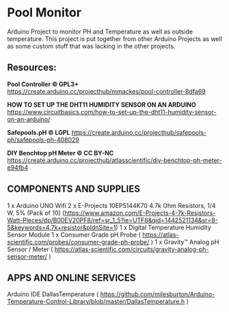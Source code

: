 # Pool Monitor

Arduino Project to monitor PH and Temperature as well as outside temperature.  This project is put together from other Arduino Projects as well as some custom stuff that was lacking in the other projects.

## Resources:

**Pool Controller © GPL3+**
https://create.arduino.cc/projecthub/mmackes/pool-controller-8dfa69

**HOW TO SET UP THE DHT11 HUMIDITY SENSOR ON AN ARDUINO**
https://www.circuitbasics.com/how-to-set-up-the-dht11-humidity-sensor-on-an-arduino/

**Safepools.pH © LGPL**
https://create.arduino.cc/projecthub/safepools-ph/safepools-ph-408029

**DIY Benchtop pH Meter © CC BY-NC**
https://create.arduino.cc/projecthub/atlasscientific/diy-benchtop-ph-meter-e94fb4


## COMPONENTS AND SUPPLIES

1 x Arduino UNO Wifi
2 x E-Projects 10EP5144K70 4.7k Ohm Resistors, 1/4 W, 5% (Pack of 10) (https://www.amazon.com/E-Projects-4-7k-Resistors-Watt-Pieces/dp/B00EV20PF8/ref=sr_1_5?ie=UTF8&qid=1442521134&sr=8-5&keywords=4.7k+resistor&pldnSite=1)
1 x Digital Temperature Humidity Sensor Module
1 x Consumer Grade pH Probe ( https://atlas-scientific.com/probes/consumer-grade-ph-probe/ )
1 x Gravity™ Analog pH Sensor / Meter ( https://atlas-scientific.com/circuits/gravity-analog-ph-sensor-meter/ )


## APPS AND ONLINE SERVICES

Arduino IDE
DallasTemperature ( https://github.com/milesburton/Arduino-Temperature-Control-Library/blob/master/DallasTemperature.h )